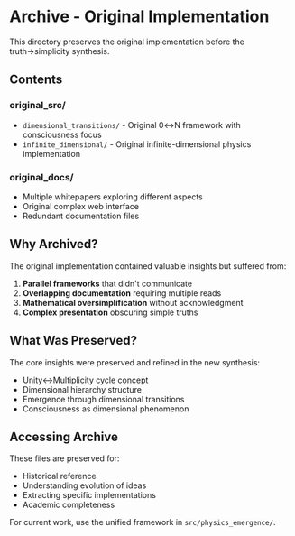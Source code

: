 # Archive - Original Implementation

This directory preserves the original implementation before the truth→simplicity synthesis.

## Contents

### original_src/
- `dimensional_transitions/` - Original 0↔N framework with consciousness focus
- `infinite_dimensional/` - Original infinite-dimensional physics implementation

### original_docs/
- Multiple whitepapers exploring different aspects
- Original complex web interface
- Redundant documentation files

## Why Archived?

The original implementation contained valuable insights but suffered from:
1. **Parallel frameworks** that didn't communicate
2. **Overlapping documentation** requiring multiple reads
3. **Mathematical oversimplification** without acknowledgment
4. **Complex presentation** obscuring simple truths

## What Was Preserved?

The core insights were preserved and refined in the new synthesis:
- Unity↔Multiplicity cycle concept
- Dimensional hierarchy structure  
- Emergence through dimensional transitions
- Consciousness as dimensional phenomenon

## Accessing Archive

These files are preserved for:
- Historical reference
- Understanding evolution of ideas
- Extracting specific implementations
- Academic completeness

For current work, use the unified framework in `src/physics_emergence/`.